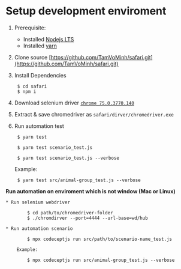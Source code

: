 # Setup development enviroment
1. Prerequisite:
    * Installed [Nodejs LTS](https://nodejs.org/en/)
    * Installed [yarn](https://yarnpkg.com/lang/en/docs/install/#windows-stable)

1. Clone source [https://github.com/TamVoMinh/safari.git](https://github.com/TamVoMinh/safari.git)
1. Install Dependencies 
        
        $ cd safari
        $ npm i

1. Download selenium driver [`chrome 75.0.3770.140`](https://sites.google.com/a/chromium.org/chromedriver/downloads)
1. Extract & save chromedriver as `safari/dirver/chromedriver.exe`

1. Run automation test
    
        $ yarn test

        $ yarn test scenario_test.js 

        $ yarn test scenario_test.js --verbose

	Example:

		$ yarn test src/animal-group_test.js --verbose

**Run automation on enviroment which is not window (Mac or Linux)**

    * Run selenium webdriver

            $ cd path/to/chromedriver-folder
            $ ./chromdirver --port=4444 --url-base=wd/hub

    * Run automation scenario
   
            $ npx codeceptjs run src/path/to/scenario-name_test.js

        Example:

            $ npx codeceptjs run src/animal-group_test.js --verbose
